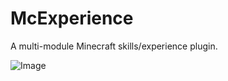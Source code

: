 # McExperience
A multi-module Minecraft skills/experience plugin.

![Image](https://media.discordapp.net/attachments/585752545394294789/665024683300618250/unknown.png)
